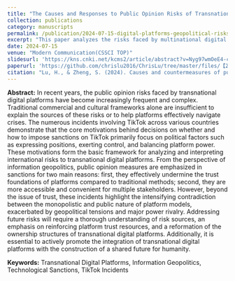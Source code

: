 ```yaml
---
title: "The Causes and Responses to Public Opinion Risks of Transnational Digital Platforms in Information Geopolitical Conflicts"
collection: publications
category: manuscripts
permalink: /publication/2024-07-15-digital-platforms-geopolitical-risks
excerpt: "This paper analyzes the risks faced by multinational digital platforms, using TikTok's international sanctions as a case to illustrate geopolitical challenges and risk management strategies."
date: 2024-07-15
venue: "Modern Communication(CSSCI TOP)"
slidesurl: 'https://kns.cnki.net/kcms2/article/abstract?v=Nyg97wmOeE4-cDvw5BimWl8z-uHsXnYYduQFf1lv-XF00svnpuw8TnotkWktLr7pT46MFnMWHEA9kL4zz-ge2YS6pym78AQpOr0Pd_bHtKKsrodxm28J4o5_597bFDutTND6jxRIgOPyRSrAxfVQ-_Q-mr62SUS_yJv-C9udo1Y1xuMoIrcmef-l3Hd3ATlR&uniplatform=NZKPT&language=CHS'
paperurl: 'https://github.com/chrislu2016/ChrisLu/tree/master/files/【2024】【现代传播】信息地缘政治博弈中跨国数字平台舆论风险的成因与应对-陆泓承.pdf'
citation: "Lu, H., & Zheng, S. (2024). Causes and countermeasures of public opinion risks faced by multinational digital platforms in information geopolitics: A case study of multiple international sanctions against TikTok. Modern Communication, (07), 59-66."
---
```


**Abstract:** In recent years, the public opinion risks faced by transnational digital platforms have become increasingly frequent and complex. Traditional commercial and cultural frameworks alone are insufficient to explain the sources of these risks or to help platforms effectively navigate crises. The numerous incidents involving TikTok across various countries demonstrate that the core motivations behind decisions on whether and how to impose sanctions on TikTok primarily focus on political factors such as expressing positions, exerting control, and balancing platform power. These motivations form the basic framework for analyzing and interpreting international risks to transnational digital platforms. From the perspective of information geopolitics, public opinion measures are emphasized in sanctions for two main reasons: first, they effectively undermine the trust foundations of platforms compared to traditional methods; second, they are more accessible and convenient for multiple stakeholders. However, beyond the issue of trust, these incidents highlight the intensifying contradiction between the monopolistic and public nature of platform models, exacerbated by geopolitical tensions and major power rivalry. Addressing future risks will require a thorough understanding of risk sources, an emphasis on reinforcing platform trust resources, and a reformation of the ownership structures of transnational digital platforms. Additionally, it is essential to actively promote the integration of transnational digital platforms with the construction of a shared future for humanity.

**Keywords:** Transnational Digital Platforms, Information Geopolitics, Technological Sanctions, TikTok Incidents
